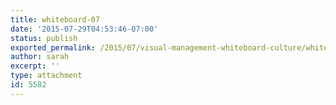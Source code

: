 ```yaml
---
title: whiteboard-07
date: '2015-07-29T04:53:46-07:00'
status: publish
exported_permalink: /2015/07/visual-management-whiteboard-culture/whiteboard-07
author: sarah
excerpt: ''
type: attachment
id: 5582
---
```

<!DOCTYPE html PUBLIC "-//W3C//DTD HTML 4.0 Transitional//EN" "http://www.w3.org/TR/REC-html40/loose.dtd">
<?xml encoding="UTF-8">
